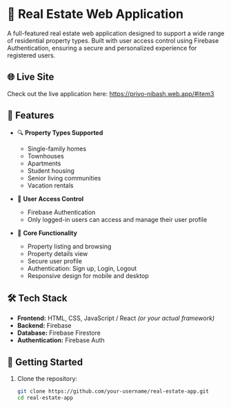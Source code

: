 # 🏡 Real Estate Web Application

A full-featured real estate web application designed to support a wide range of residential property types. Built with user access control using Firebase Authentication, ensuring a secure and personalized experience for registered users.


## 🌐 Live Site

Check out the live application here: https://priyo-nibash.web.app/#item3

## 📌 Features

- 🔍 **Property Types Supported**
  - Single-family homes
  - Townhouses
  - Apartments
  - Student housing
  - Senior living communities
  - Vacation rentals

- 🔐 **User Access Control**
  - Firebase Authentication
  - Only logged-in users can access and manage their user profile

- 🧭 **Core Functionality**
  - Property listing and browsing
  - Property details view
  - Secure user profile
  - Authentication: Sign up, Login, Logout
  - Responsive design for mobile and desktop

## 🛠️ Tech Stack

- **Frontend:** HTML, CSS, JavaScript / React *(or your actual framework)*
- **Backend:** Firebase
- **Database:** Firebase Firestore
- **Authentication:** Firebase Auth

## 🚀 Getting Started

1. Clone the repository:
   ```bash
   git clone https://github.com/your-username/real-estate-app.git
   cd real-estate-app
